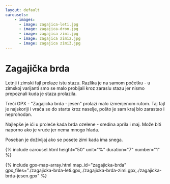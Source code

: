 ```yaml
---
layout: default
carousels:
    - images:
      - image: zagajica-leti.jpg
      - image: zagajica-dron.jpg
      - image: zagajica zimi.jpg
      - image: zagajica zimi2.jpg
      - image: zagajica zimi3.jpg
---
```


# Zagajička brda

Letnji i zimski fajl prelaze istu stazu.
Razlika je na samom početku - u zimskoj varijanti smo se malo probijali kroz zaraslu stazu jer nismo prepoznali kuda je staza prolazila.

Treći GPX - "Zagajicka brda - jesen" prolazi malo izmenjenom rutom.
Taj fajl je najskoriji i vraća se do starta kroz naselje, pošto je sam kraj bio zarastao i neprohodan.

Najlepše je ići u proleće kada brda ozelene - sredina aprila i maj.
Može biti naporno ako je vruće jer nema mnogo hlada.

Poseban je doživljaj ako se posete zimi kada ima snega.

{% include carousel.html height="50" unit="%" duration="7" number="1" %}

{% include gpx-map-array.html map_id="zagajicka-brda" gpx_files="./zagajicka-brda-leti.gpx,./zagajicka-brda-zimi.gpx,./zagajicka-brda-jesen.gpx" %}